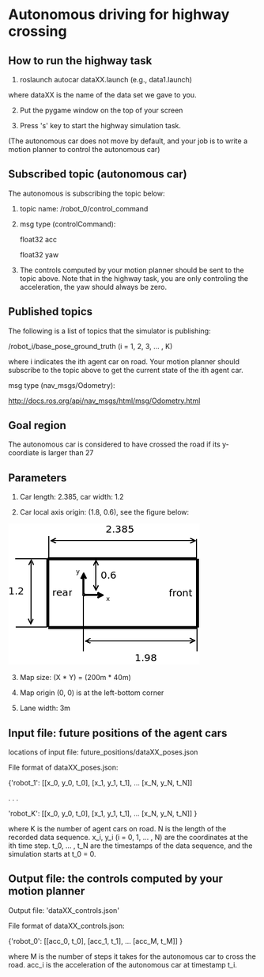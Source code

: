 # Autonomous driving for highway crossing

## How to run the highway task

1. roslaunch autocar dataXX.launch (e.g., data1.launch)

where dataXX is the name of the data set we gave to you.

2. Put the pygame window on the top of your screen

3. Press 's' key to start the highway simulation task. 

(The autonomous car does not move by default, and your job is to write a motion planner to control the autonomous car)

## Subscribed topic (autonomous car)

The autonomous is subscribing the topic below:

1. topic name: /robot_0/control_command

2. msg type (controlCommand): 

    float32 acc

    float32 yaw

3. The controls computed by your motion planner should be sent to the topic above. 
Note that in the highway task, you are only controling the acceleration, the yaw should always be zero.

## Published topics

The following is a list of topics that the simulator is publishing:

/robot_i/base_pose_ground_truth (i = 1, 2, 3, ... , K)

where i indicates the ith agent car on road. Your motion planner should subscribe to the topic above to get the current state of the ith agent car.

msg type (nav_msgs/Odometry):

http://docs.ros.org/api/nav_msgs/html/msg/Odometry.html


## Goal region

The autonomous car is considered to have crossed the road if its y-coordiate is larger than 27 

## Parameters

1. Car length: 2.385, car width: 1.2

2. Car local axis origin: (1.8, 0.6), see the figure below:

![alt text](figs/car_params.png)

3. Map size: (X * Y) = (200m * 40m)

4. Map origin (0, 0) is at the left-bottom corner

5. Lane width: 3m

## Input file: future positions of the agent cars

locations of input file: future_positions/dataXX_poses.json 

File format of dataXX_poses.json:

{'robot_1': [[x_0, y_0, t_0], 
              [x_1, y_1, t_1],
              ... 
              [x_N, y_N, t_N]]

 .
 .
 .

 'robot_K': [[x_0, y_0, t_0], 
              [x_1, y_1, t_1],
              ... 
              [x_N, y_N, t_N]]
}

where K is the number of agent cars on road. N is the length of the recorded data sequence.
x_i, y_i (i = 0, 1, ... , N) are the coordinates at the ith time step.
t_0, ... , t_N are the timestamps of the data sequence, and the simulation starts at t_0 = 0.

## Output file: the controls computed by your motion planner 

Output file: 'dataXX_controls.json' 

File format of dataXX_controls.json:

{'robot_0': [[acc_0, t_0], 
             [acc_1, t_1],
              ... 
             [acc_M, t_M]]
}

where M is the number of steps it takes for the autonomous car to cross the road. acc_i is the 
acceleration of the autonomous car at timestamp t_i.
